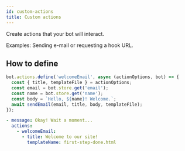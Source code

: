 ```yaml
---
id: custom-actions
title: Custom actions
---
```


Create actions that your bot will interact.

Examples: Sending e-mail or requesting a hook URL.


## How to define

```javascript
bot.actions.define('welcomeEmail', async (actionOptions, bot) => {
  const { title, templateFile } = actionOptions;
  const email = bot.store.get('email');
  const name = bot.store.get('name');
  const body = `Hello, ${name}! Welcome.`;
  await sendEmail(email, title, body, templateFile);
});
```

```yaml
- message: Okay! Wait a moment...
  actions:
    - welcomeEmail:
      - title: Welcome to our site!
        templateName: first-step-done.html
```
